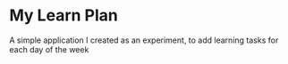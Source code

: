 # My Learn Plan
 A simple application I created as an experiment, to add learning tasks for each day of the week
